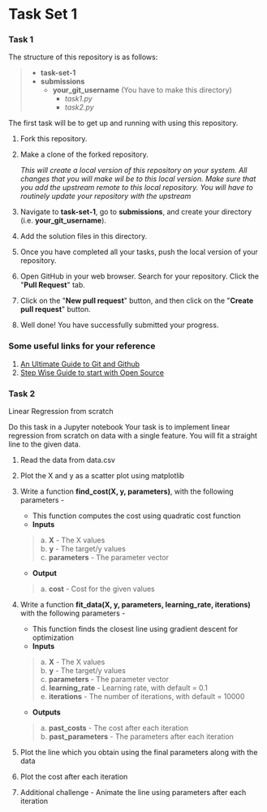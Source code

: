 # Task Set 1 

### Task 1

The structure of this repository is as follows: 
>- **task-set-1**
>  - **submissions** 
>    - **your_git_username** (You have to make this directory) 
>      - *task1.py*
>      - *task2.py*  

The first task will be to get up and running with using this repository. 

1. Fork this repository.
2. Make a clone of the forked repository.
   
   *This will create a local version of this repository on your system. All changes that you will make wil be to this local version. Make sure that you add the upstream remote to this local repository. You will have to routinely update your repository with the upstream*  
   
3. Navigate to **task-set-1**, go to **submissions**, and create your directory (i.e. **your_git_username**).
4. Add the solution files in this directory.
5. Once you have completed all your tasks, push the local version of your repository.
6. Open GitHub in your web browser. Search for your repository.  Click the "**Pull Request**" tab.
7. Click on the "**New pull request**" button, and then click on the "**Create pull request**" button. 
7. Well done! You have successfully submitted your progress.


### Some useful links for your reference 
1. [An Ultimate Guide to Git and Github](https://www.geeksforgeeks.org/ultimate-guide-git-github/) 
2. [Step Wise Guide to start with Open Source](https://www.geeksforgeeks.org/step-wise-guide-to-start-with-open-source/)
 

### Task 2 

Linear Regression from scratch  

Do this task in a Jupyter notebook
Your task is to implement linear regression from scratch on data with a single feature. You will fit a straight line to the given data. 

1. Read the data from data.csv   
2. Plot the X and y as a scatter plot using matplotlib   
3. Write a function **find_cost(X, y, parameters)**, with the following parameters -   
   - This function computes the cost using quadratic cost function   
   - **Inputs**   
   >   a. **X** - The X values   
   >   b. **y** - The target/y values   
   >   c. **parameters** - The parameter vector   
  
   - **Output**    
   >   a. **cost** - Cost for the given values   
      
4. Write a function **fit_data(X, y, parameters, learning_rate, iterations)** with the following parameters -  
   - This function finds the closest line using gradient descent for optimization   
   - **Inputs**    
   >   a. **X** - The X values   
   >   b. **y** - The target/y values    
   >   c. **parameters** - The parameter vector    
   >   d. **learning_rate** - Learning rate, with default = 0.1   
   >   e. **iterations** - The number of iterations, with default = 10000    
   
   - **Outputs**    
   >   a. **past_costs** - The cost after each iteration    
   >   b. **past_parameters** - The parameters after each iteration    
      
5. Plot the line which you obtain using the final parameters along with the data    
6. Plot the cost after each iteration    
7. Additional challenge - Animate the line using parameters after each iteration    
